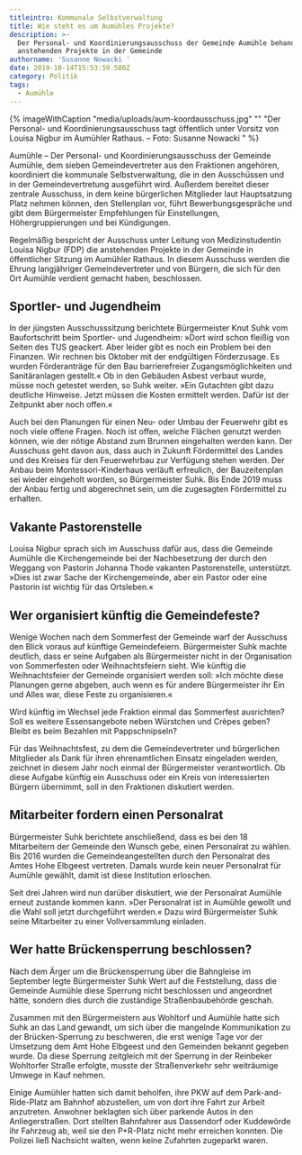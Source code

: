 ```yaml
---
titleintro: Kommunale Selbstverwaltung
title: Wie steht es um Aumühles Projekte?
description: >-
  Der Personal- und Koordinierungsausschuss der Gemeinde Aumühle behandelt die
  anstehenden Projekte in der Gemeinde
authorname: 'Susanne Nowacki '
date: 2019-10-14T15:53:59.586Z
category: Politik
tags:
  - Aumühle
---
```

{% imageWithCaption "media/uploads/aum-koordausschuss.jpg" "" "Der Personal- und Koordinierungsausschuss tagt öffentlich unter Vorsitz von Louisa Nigbur im Aumühler Rathaus. – Foto: Susanne Nowacki " %}

Aumühle – Der Personal- und Koordinierungsausschuss der Gemeinde Aumühle, dem sieben Gemeindevertreter aus den Fraktionen angehören, koordiniert die kommunale Selbstverwaltung, die in den Ausschüssen und in der Gemeindevertretung ausgeführt wird. Außerdem bereitet dieser zentrale Ausschuss, in dem keine bürgerlichen Mitglieder laut Hauptsatzung Platz nehmen können, den Stellenplan vor, führt Bewerbungsgespräche und gibt dem Bürgermeister Empfehlungen für Einstellungen, Höhergruppierungen und bei Kündigungen. 

Regelmäßig bespricht der Ausschuss unter Leitung von Medizinstudentin Louisa Nigbur (FDP) die anstehenden Projekte in der Gemeinde in öffentlicher Sitzung im Aumühler Rathaus. In diesem Ausschuss werden die Ehrung langjähriger Gemeindevertreter und von Bürgern, die sich für den Ort Aumühle verdient gemacht haben, beschlossen. 

## Sportler- und Jugendheim

In der jüngsten Ausschusssitzung berichtete Bürgermeister Knut Suhk vom Baufortschritt beim Sportler- und Jugendheim: »Dort wird schon fleißig von Seiten des TUS geackert. Aber leider gibt es noch ein Problem bei den Finanzen. Wir rechnen bis Oktober mit der endgültigen Förderzusage. Es wurden Förderanträge für den Bau barrierefreier Zugangsmöglichkeiten und Sanitäranlagen gestellt.« Ob in den Gebäuden Asbest verbaut wurde, müsse noch getestet werden, so Suhk weiter. »Ein Gutachten gibt dazu deutliche Hinweise. Jetzt müssen die Kosten ermittelt werden. Dafür ist der Zeitpunkt aber noch offen.«

Auch bei den Planungen für einen Neu- oder Umbau der Feuerwehr gibt es noch viele offene Fragen. Noch ist offen, welche Flächen genutzt werden können, wie der nötige Abstand zum Brunnen eingehalten werden kann. Der Ausschuss geht davon aus, dass auch in Zukunft Fördermittel des Landes und des Kreises für den Feuerwehrbau zur Verfügung stehen werden.
Der Anbau beim Montessori-Kinderhaus verläuft erfreulich, der Bauzeitenplan sei wieder eingeholt worden, so Bürgermeister Suhk. Bis Ende 2019 muss der Anbau fertig und abgerechnet sein, um die zugesagten Fördermittel zu erhalten. 

## Vakante Pastorenstelle

Louisa Nigbur sprach sich im Ausschuss dafür aus, dass die Gemeinde Aumühle die Kirchengemeinde bei der Nachbesetzung der durch den Weggang von Pastorin Johanna Thode vakanten Pastorenstelle, unterstützt. »Dies ist zwar Sache der Kirchengemeinde, aber ein Pastor oder eine Pastorin ist wichtig für das Ortsleben.«

## Wer organisiert künftig die Gemeindefeste?

Wenige Wochen nach dem Sommerfest der Gemeinde warf der Ausschuss den Blick voraus auf künftige Gemeindefeiern. Bürgermeister Suhk machte deutlich, dass er seine Aufgaben als Bürgermeister nicht in der Organisation von Sommerfesten oder Weihnachtsfeiern sieht. Wie künftig die Weihnachtsfeier der Gemeinde organisiert werden soll: »Ich möchte diese Planungen gerne abgeben, auch wenn es für andere Bürgermeister ihr Ein und Alles war, diese Feste zu organisieren.«

Wird künftig im Wechsel jede Fraktion einmal das Sommerfest ausrichten? Soll es weitere Essensangebote neben Würstchen und Crèpes geben? Bleibt es beim Bezahlen mit Pappschnipseln? 

Für das Weihnachtsfest, zu dem die Gemeindevertreter und bürgerlichen Mitglieder als Dank für ihren ehrenamtlichen Einsatz eingeladen werden, zeichnet in diesem Jahr noch einmal der Bürgermeister verantwortlich. Ob diese Aufgabe künftig ein Ausschuss oder ein Kreis von interessierten Bürgern übernimmt, soll in den Fraktionen diskutiert werden. 

## Mitarbeiter fordern einen Personalrat

Bürgermeister Suhk berichtete anschließend, dass es bei den 18 Mitarbeitern der Gemeinde den Wunsch gebe, einen Personalrat zu wählen. Bis 2016 wurden die Gemeindeangestellten durch den Personalrat des Amtes Hohe Elbgeest vertreten. Damals wurde kein neuer Personalrat für Aumühle gewählt, damit ist diese Institution erloschen.

Seit drei Jahren wird nun darüber diskutiert, wie der Personalrat Aumühle erneut zustande kommen kann. »Der Personalrat ist in Aumühle gewollt und die Wahl soll jetzt durchgeführt werden.« Dazu wird Bürgermeister Suhk seine Mitarbeiter zu einer Vollversammlung einladen.

## Wer hatte Brückensperrung beschlossen?

Nach dem Ärger um die Brückensperrung über die Bahngleise im September legte Bürgermeister Suhk Wert auf die Feststellung, dass die Gemeinde Aumühle diese Sperrung nicht beschlossen und angeordnet hätte, sondern dies durch die zuständige Straßenbaubehörde geschah. 

Zusammen mit den Bürgermeistern aus Wohltorf und Aumühle hatte sich Suhk an das Land gewandt, um sich über die mangelnde Kommunikation zu der Brücken-Sperrung zu beschweren, die erst wenige Tage vor der Umsetzung dem Amt Hohe Elbgeest und den Gemeinden bekannt gegeben wurde. Da diese Sperrung zeitgleich mit der Sperrung in der Reinbeker Wohltorfer Straße erfolgte, musste der Straßenverkehr sehr weiträumige Umwege in Kauf nehmen. 

Einige Aumühler hatten sich damit beholfen, ihre PKW auf dem Park-and-Ride-Platz am Bahnhof abzustellen, um von dort ihre Fahrt zur Arbeit anzutreten. Anwohner beklagten sich über parkende Autos in den Anliegerstraßen. Dort stellten Bahnfahrer aus Dassendorf oder Kuddewörde ihr Fahrzeug ab, weil sie den P+R-Platz nicht mehr erreichen konnten. Die Polizei ließ Nachsicht walten, wenn keine Zufahrten zugeparkt waren.

